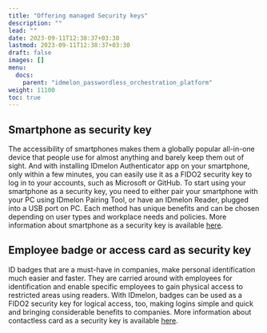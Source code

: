 ```yaml
---
title: "Offering managed Security keys"
description: ""
lead: ""
date: 2023-09-11T12:38:37+03:30
lastmod: 2023-09-11T12:38:37+03:30
draft: false
images: []
menu:
  docs:
    parent: "idmelon_passwordless_orchestration_platform"
weight: 11100
toc: true
---
```


## Smartphone as security key  

The accessibility of smartphones makes them a globally popular all-in-one device that people use for almost anything and barely keep them out of sight. And with installing IDmelon Authenticator app on your smartphone, only within a few minutes, you can easily use it as a FIDO2 security key to log in to your accounts, such as Microsoft or GitHub. To start using your smartphone as a security key, you need to either pair your smartphone with your PC using IDmelon Pairing Tool, or have an IDmelon Reader, plugged into a USB port on PC. Each method has unique benefits and can be chosen depending on user types and workplace needs and policies. More information about smartphone as a security key is available [here](https://idmelon.com/products/smartphone).  

## Employee badge or access card as security key  

ID badges that are a must-have in companies, make personal identification much easier and faster. They are carried around with employees for identification and enable specific employees to gain physical access to restricted areas using readers. With IDmelon, badges can be used as a FIDO2 security key for logical access, too, making logins simple and quick and bringing considerable benefits to companies. More information about contactless card as a security key is available [here](https://idmelon.com/products/badge).  
